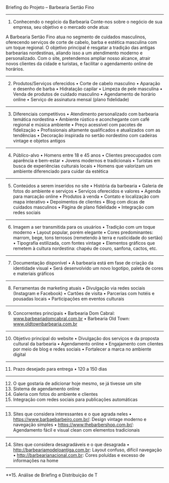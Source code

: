 Briefing do Projeto – Barbearia Sertão Fino
________________________________________
1. Conhecendo o negócio da Barbearia
Conte-nos sobre o negócio de sua empresa, seu objetivo e o mercado onde atua:

A Barbearia Sertão Fino atua no segmento de cuidados masculinos, oferecendo serviços de corte de cabelo, barba e estética masculina com um toque regional. O objetivo principal é resgatar a tradição das antigas barbearias nordestinas, aliando isso a um atendimento moderno e personalizado. Com o site, pretendemos ampliar nosso alcance, atrair novos clientes da cidade e turistas, e facilitar o agendamento online de horários.
________________________________________
2. Produtos/Serviços oferecidos
•	Corte de cabelo masculino
•	Aparação e desenho de barba
•	Hidratação capilar
•	Limpeza de pele masculina
•	Venda de produtos de cuidado masculino
•	Agendamento de horário online
•	Serviço de assinatura mensal (plano fidelidade)
________________________________________
3. Diferenciais competitivos
•	Atendimento personalizado com barbearia temática nordestina
•	Ambiente rústico e aconchegante com café regional e música ambiente
•	Preço acessível com pacotes de fidelização
•	Profissionais altamente qualificados e atualizados com as tendências
•	Decoração inspirada no sertão nordestino com cadeiras vintage e objetos antigos
________________________________________
4. Público-alvo
•	Homens entre 18 e 45 anos
•	Clientes preocupados com aparência e bem-estar
•	Jovens modernos e tradicionais
•	Turistas em busca de experiências culturais locais
•	Homens que valorizam um ambiente diferenciado para cuidar da estética
________________________________________
5. Conteúdos a serem inseridos no site
•	História da barbearia
•	Galeria de fotos do ambiente e serviços
•	Serviços oferecidos e valores
•	Agenda para marcação online
•	Produtos à venda
•	Contato e localização com mapa interativo
•	Depoimentos de clientes
•	Blog com dicas de cuidados masculinos
•	Página de plano fidelidade
•	Integração com redes sociais
________________________________________
6. Imagem a ser transmitida para os usuários
•	Tradição com um toque moderno
•	Layout popular, porém elegante
•	Cores predominantes: marrom, bege, tons terrosos (remetendo à terra e rusticidade do sertão)
•	Tipografia estilizada, com fontes vintage
•	Elementos gráficos que remetem à cultura nordestina: chapéu de couro, sanfona, cactos, etc.
________________________________________
7. Documentação disponível
•	A barbearia está em fase de criação da identidade visual
•	Será desenvolvido um novo logotipo, paleta de cores e materiais gráficos
________________________________________
8. Ferramentas de marketing atuais
•	Divulgação via redes sociais (Instagram e Facebook)
•	Cartões de visita
•	Parcerias com hotéis e pousadas locais
•	Participações em eventos culturais
________________________________________
9. Concorrentes principais
•	Barbearia Dom Cabral: www.barbeariadomcabral.com.br
•	Barbearia Old Town: www.oldtownbarbearia.com.br
________________________________________
10. Objetivo principal do website
•	Divulgação dos serviços e da proposta cultural da barbearia
•	Agendamento online
•	Engajamento com clientes por meio de blog e redes sociais
•	Fortalecer a marca no ambiente digital
________________________________________
11. Prazo desejado para entrega
•	120 a 150 dias
________________________________________
12. O que gostaria de adicionar hoje mesmo, se já tivesse um site
1.	Sistema de agendamento online
2.	Galeria com fotos do ambiente e clientes
3.	Integração com redes sociais para publicações automáticas
________________________________________
13. Sites que considera interessantes e o que agrada neles
•	https://www.barbaebarbeiro.com.br/: Design vintage moderno e navegação simples
•	https://www.thebarbershop.com.br/: Agendamento fácil e visual clean com elementos tradicionais
________________________________________
14. Sites que considera desagradáveis e o que desagrada
•	http://barbeariamodeloantiga.com.br: Layout confuso, difícil navegação
•	http://barbearianacional.com.br: Cores poluídas e excesso de informações na home
________________________________________
**15. Análise de Briefing e Distribuição de T


